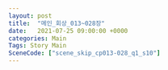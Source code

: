 ```yaml
---
layout: post
title:  "메인_회상_013~028장"
date:   2021-07-25 09:00:00 +0000
categories: Main
Tags: Story Main
SceneCode: ["scene_skip_cp013-028_q1_s10"]
---
```

